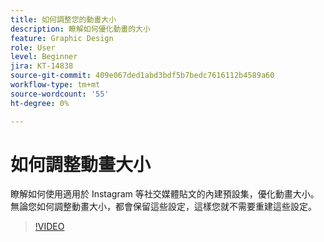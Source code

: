 ```yaml
---
title: 如何調整您的動畫大小
description: 瞭解如何優化動畫的大小
feature: Graphic Design
role: User
level: Beginner
jira: KT-14838
source-git-commit: 409e067ded1abd3bdf5b7bedc7616112b4589a60
workflow-type: tm+mt
source-wordcount: '55'
ht-degree: 0%

---
```


# 如何調整動畫大小

瞭解如何使用適用於 Instagram 等社交媒體貼文的內建預設集，優化動畫大小。 無論您如何調整動畫大小，都會保留這些設定，這樣您就不需要重建這些設定。

>[!VIDEO](https://video.tv.adobe.com/v/3426984?quality=12&learn=on&hidetitle=true)
